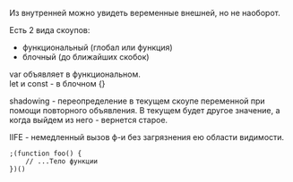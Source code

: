 Из внутренней можно увидеть веременные внешней, но не наоборот.

Есть 2 вида скоупов:
- функциональный (глобал или функция)
- блочный (до ближайших скобок)

var объявляет в функциональном.\
let и const - в блочном {}

shadowing - переопределение в текущем скоупе переменной при помощи повторного объявления. В текущем будет другое значение,
а когда выйдем из него - вернется старое.

IIFE - немедленный вызов ф-и без загрязнения ею области видимости.
```
;(function foo() {
    // ...Тело функции
})()
```